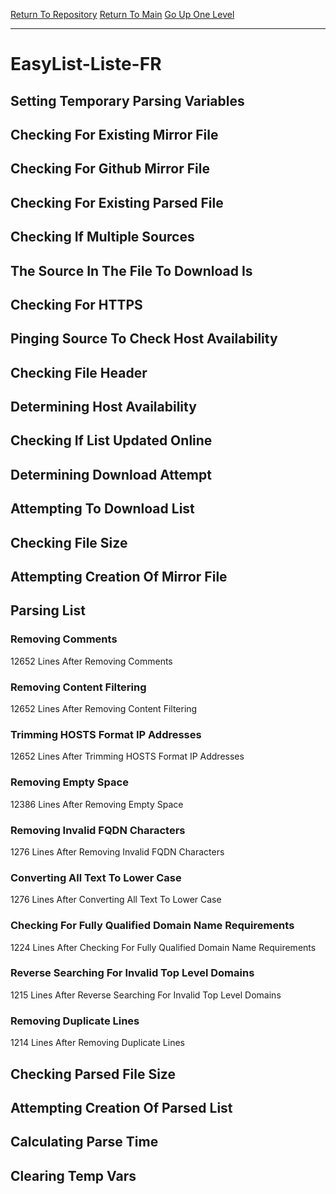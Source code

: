 [Return To Repository](https://github.com/deathbybandaid/piholeparser/)
[Return To Main](https://github.com/deathbybandaid/piholeparser/blob/master/RecentRunLogs/Mainlog.md)
[Go Up One Level](https://github.com/deathbybandaid/piholeparser/blob/master/RecentRunLogs/TopLevelScripts/30-Processing-Blacklists.md)
____________________________________
# EasyList-Liste-FR
## Setting Temporary Parsing Variables
## Checking For Existing Mirror File
## Checking For Github Mirror File
## Checking For Existing Parsed File
## Checking If Multiple Sources
## The Source In The File To Download Is
## Checking For HTTPS
## Pinging Source To Check Host Availability
## Checking File Header
## Determining Host Availability
## Checking If List Updated Online
## Determining Download Attempt
## Attempting To Download List
## Checking File Size
## Attempting Creation Of Mirror File
## Parsing List
### Removing Comments
12652 Lines After Removing Comments
### Removing Content Filtering
12652 Lines After Removing Content Filtering
### Trimming HOSTS Format IP Addresses
12652 Lines After Trimming HOSTS Format IP Addresses
### Removing Empty Space
12386 Lines After Removing Empty Space
### Removing Invalid FQDN Characters
1276 Lines After Removing Invalid FQDN Characters
### Converting All Text To Lower Case
1276 Lines After Converting All Text To Lower Case
### Checking For Fully Qualified Domain Name Requirements
1224 Lines After Checking For Fully Qualified Domain Name Requirements
### Reverse Searching For Invalid Top Level Domains
1215 Lines After Reverse Searching For Invalid Top Level Domains
### Removing Duplicate Lines
1214 Lines After Removing Duplicate Lines
## Checking Parsed File Size
## Attempting Creation Of Parsed List
## Calculating Parse Time
## Clearing Temp Vars
